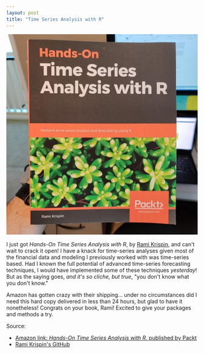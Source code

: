 ```yaml
---
layout: post
title: "Time Series Analysis with R"
---
```


![](https://raw.githubusercontent.com/JavOrraca/Home/gh-pages/assets/img/TimeSeriesR.jpg)

I just got _Hands-On Time Series Analysis with R_, by [Rami Krispin](https://www.linkedin.com/in/rami-krispin/), and can't wait to crack it open! I have a knack for time-series analyses given most of the financial data and modeling I previously worked with was time-series based. Had I known the full potential of advanced time-series forecasting techniques, I would have implemented some of these techniques _yesterday_! But as the saying goes, _and it's so cliche, but true_, "you don't know what you don't know."

Amazon has gotten crazy with their shipping... under no circumstances did I need this hard copy delivered in less than 24 hours, but glad to have it nonetheless! Congrats on your book, Rami! Excited to give your packages and methods a try.


Source:
* [Amazon link: _Hands-On Time Series Analysis with R_, published by Packt](https://www.amazon.com/dp/1788629159/ref=cm_sw_em_r_mt_dp_U_E0V-CbDVXPF79)
* [Rami Krispin's GitHub](https://github.com/RamiKrispin)